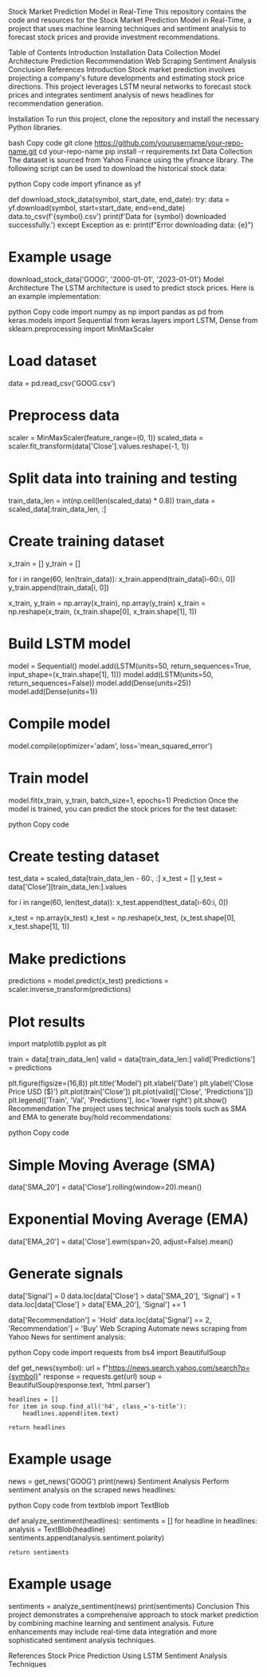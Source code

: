 Stock Market Prediction Model in Real-Time
This repository contains the code and resources for the Stock Market Prediction Model in Real-Time, a project that uses machine learning techniques and sentiment analysis to forecast stock prices and provide investment recommendations.

Table of Contents
Introduction
Installation
Data Collection
Model Architecture
Prediction
Recommendation
Web Scraping
Sentiment Analysis
Conclusion
References
Introduction
Stock market prediction involves projecting a company's future developments and estimating stock price directions. This project leverages LSTM neural networks to forecast stock prices and integrates sentiment analysis of news headlines for recommendation generation.

Installation
To run this project, clone the repository and install the necessary Python libraries.

bash
Copy code
git clone https://github.com/yourusername/your-repo-name.git
cd your-repo-name
pip install -r requirements.txt
Data Collection
The dataset is sourced from Yahoo Finance using the yfinance library. The following script can be used to download the historical stock data:

python
Copy code
import yfinance as yf

def download_stock_data(symbol, start_date, end_date):
    try:
        data = yf.download(symbol, start=start_date, end=end_date)
        data.to_csv(f'{symbol}.csv')
        print(f'Data for {symbol} downloaded successfully.')
    except Exception as e:
        print(f"Error downloading data: {e}")

# Example usage
download_stock_data('GOOG', '2000-01-01', '2023-01-01')
Model Architecture
The LSTM architecture is used to predict stock prices. Here is an example implementation:

python
Copy code
import numpy as np
import pandas as pd
from keras.models import Sequential
from keras.layers import LSTM, Dense
from sklearn.preprocessing import MinMaxScaler

# Load dataset
data = pd.read_csv('GOOG.csv')

# Preprocess data
scaler = MinMaxScaler(feature_range=(0, 1))
scaled_data = scaler.fit_transform(data['Close'].values.reshape(-1, 1))

# Split data into training and testing
train_data_len = int(np.ceil(len(scaled_data) * 0.8))
train_data = scaled_data[:train_data_len, :]

# Create training dataset
x_train = []
y_train = []

for i in range(60, len(train_data)):
    x_train.append(train_data[i-60:i, 0])
    y_train.append(train_data[i, 0])

x_train, y_train = np.array(x_train), np.array(y_train)
x_train = np.reshape(x_train, (x_train.shape[0], x_train.shape[1], 1))

# Build LSTM model
model = Sequential()
model.add(LSTM(units=50, return_sequences=True, input_shape=(x_train.shape[1], 1)))
model.add(LSTM(units=50, return_sequences=False))
model.add(Dense(units=25))
model.add(Dense(units=1))

# Compile model
model.compile(optimizer='adam', loss='mean_squared_error')

# Train model
model.fit(x_train, y_train, batch_size=1, epochs=1)
Prediction
Once the model is trained, you can predict the stock prices for the test dataset:

python
Copy code
# Create testing dataset
test_data = scaled_data[train_data_len - 60:, :]
x_test = []
y_test = data['Close'][train_data_len:].values

for i in range(60, len(test_data)):
    x_test.append(test_data[i-60:i, 0])

x_test = np.array(x_test)
x_test = np.reshape(x_test, (x_test.shape[0], x_test.shape[1], 1))

# Make predictions
predictions = model.predict(x_test)
predictions = scaler.inverse_transform(predictions)

# Plot results
import matplotlib.pyplot as plt

train = data[:train_data_len]
valid = data[train_data_len:]
valid['Predictions'] = predictions

plt.figure(figsize=(16,8))
plt.title('Model')
plt.xlabel('Date')
plt.ylabel('Close Price USD ($)')
plt.plot(train['Close'])
plt.plot(valid[['Close', 'Predictions']])
plt.legend(['Train', 'Val', 'Predictions'], loc='lower right')
plt.show()
Recommendation
The project uses technical analysis tools such as SMA and EMA to generate buy/hold recommendations:

python
Copy code
# Simple Moving Average (SMA)
data['SMA_20'] = data['Close'].rolling(window=20).mean()

# Exponential Moving Average (EMA)
data['EMA_20'] = data['Close'].ewm(span=20, adjust=False).mean()

# Generate signals
data['Signal'] = 0
data.loc[data['Close'] > data['SMA_20'], 'Signal'] = 1
data.loc[data['Close'] > data['EMA_20'], 'Signal'] += 1

data['Recommendation'] = 'Hold'
data.loc[data['Signal'] == 2, 'Recommendation'] = 'Buy'
Web Scraping
Automate news scraping from Yahoo News for sentiment analysis:

python
Copy code
import requests
from bs4 import BeautifulSoup

def get_news(symbol):
    url = f"https://news.search.yahoo.com/search?p={symbol}"
    response = requests.get(url)
    soup = BeautifulSoup(response.text, 'html.parser')

    headlines = []
    for item in soup.find_all('h4', class_='s-title'):
        headlines.append(item.text)
    
    return headlines

# Example usage
news = get_news('GOOG')
print(news)
Sentiment Analysis
Perform sentiment analysis on the scraped news headlines:

python
Copy code
from textblob import TextBlob

def analyze_sentiment(headlines):
    sentiments = []
    for headline in headlines:
        analysis = TextBlob(headline)
        sentiments.append(analysis.sentiment.polarity)
    
    return sentiments

# Example usage
sentiments = analyze_sentiment(news)
print(sentiments)
Conclusion
This project demonstrates a comprehensive approach to stock market prediction by combining machine learning and sentiment analysis. Future enhancements may include real-time data integration and more sophisticated sentiment analysis techniques.

References
Stock Price Prediction Using LSTM
Sentiment Analysis Techniques
